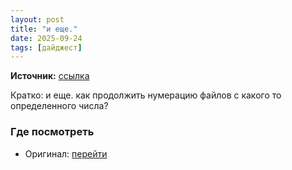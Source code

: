```yaml
---
layout: post
title: "и еще."
date: 2025-09-24
tags: [дайджест]
---
```


**Источник:** [ссылка](https://t.me/imstocker_chat_ru/11996)

Кратко: и еще. как продолжить нумерацию файлов с какого то определенного числа?

### Где посмотреть
- Оригинал: [перейти]({link})
